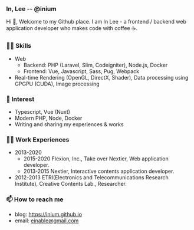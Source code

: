 ### In, Lee -- @inium

Hi 👋, Welcome to my Github place. I am In Lee - a frontend / backend web application developer who makes code with coffee ☕.

### 🤹🏻 Skills

- Web
  - Backend: PHP (Laravel, Slim, Codeigniter), Node.js, Docker
  - Frontend: Vue, Javascript, Sass, Pug, Webpack
- Real-time Rendering (OpenGL, DirectX, Shader), Data processing using GPGPU (CUDA), Image processing

### 👀 Interest

- Typescript, Vue (Nuxt)
- Modern PHP, Node, Docker
- Writing and sharing my experiences & works

### 👨‍💻 Work Experiences

- 2013-2020
  - 2015-2020 Flexion, Inc., Take over Nextier, Web application developer.
  - 2013-2015 Nextier, Interactive contents application developer.
- 2012-2013 ETRI(Electronics and Telecommunications Research Institute), Creative Contents Lab., Researcher.

### 📫 How to reach me

- blog: https://inium.github.io
- email: einable@gmail.com



<!--
**inium/inium** is a ✨ _special_ ✨ repository because its `README.md` (this file) appears on your GitHub profile.

Here are some ideas to get you started:

- 🔭 I’m currently working on ...
- 🌱 I’m currently learning ...
- 👯 I’m looking to collaborate on ...
- 🤔 I’m looking for help with ...
- 💬 Ask me about ...
- 📫 How to reach me: ...
- 😄 Pronouns: ...
- ⚡ Fun fact: ...
-->
